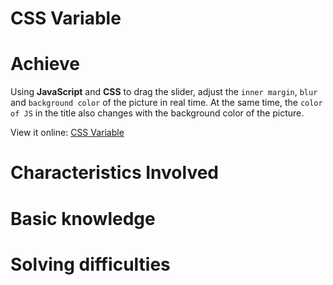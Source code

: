 # CSS Variable

# Achieve

Using **JavaScript** and **CSS** to drag the slider, adjust the `inner margin`, `blur` and `background color` of the picture in real time. At the same time, the `color of JS` in the title also changes with the background color of the picture.

View it online: [CSS Variable](https://kongpeter.github.io/JavaScript30/03%20-%20CSS%20Variables/)


# Characteristics Involved






# Basic knowledge






# Solving difficulties




